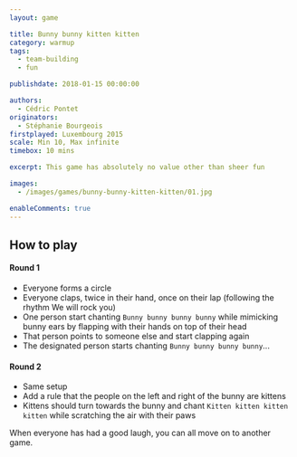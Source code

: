 ```yaml
---
layout: game

title: Bunny bunny kitten kitten
category: warmup
tags:
  - team-building
  - fun

publishdate: 2018-01-15 00:00:00

authors: 
  - Cédric Pontet
originators: 
  - Stéphanie Bourgeois
firstplayed: Luxembourg 2015
scale: Min 10, Max infinite
timebox: 10 mins

excerpt: This game has absolutely no value other than sheer fun

images:
  - /images/games/bunny-bunny-kitten-kitten/01.jpg

enableComments: true
---
```


## How to play

#### Round 1
- Everyone forms a circle
- Everyone claps, twice in their hand, once on their lap (following the rhythm We will rock you)
- One person start chanting `Bunny bunny bunny bunny` while mimicking bunny ears by flapping with their hands on top of their head
- That person points to someone else and start clapping again
- The designated person starts chanting `Bunny bunny bunny bunny`...

#### Round 2
- Same setup
- Add a rule that the people on the left and right of the bunny are kittens
- Kittens should turn towards the bunny and chant `Kitten kitten kitten kitten` while scratching the air with their paws

When everyone has had a good laugh, you can all move on to another game.